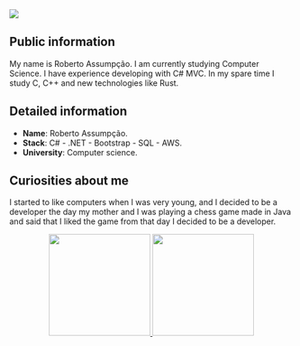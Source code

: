 <div>
    <a target='_blank' href="https://www.linkedin.com/in/roberto-assumpcao/">
        <img src="https://img.shields.io/badge/LinkedIn-0077B5?style=for-the-badge&logo=linkedin&logoColor=white">
    </a>
</div>

## Public information

My name is Roberto Assumpção.  I am currently studying Computer Science. I have experience developing with C# MVC.
In my spare time I study C, C++ and new technologies like Rust.

## Detailed information

* **Name**: Roberto Assumpção.
* **Stack**: C# - .NET - Bootstrap - SQL - AWS.
* **University**: Computer science.

## Curiosities about me

I started to like computers when I was very young, and I decided to be a developer the day my mother and I was playing a chess game made in Java and said that I liked the game from that day I decided to be a developer.

<div align="center">
  <a href="https://github.com/RobertoAssumpcao">
  <img height="180em" src="https://github-readme-stats.vercel.app/api?username=RobertoAssumpcao&show_icons=true&theme=dark&include_all_commits=true&count_private=true"/>
  <img height="180em" src="https://github-readme-stats.vercel.app/api/top-langs/?username=RobertoAssumpcao&layout=compact&langs_count=7&theme=dark"/>
</div>

